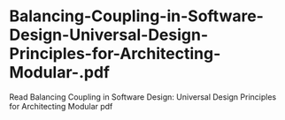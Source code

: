 # Balancing-Coupling-in-Software-Design-Universal-Design-Principles-for-Architecting-Modular-.pdf
Read Balancing Coupling in Software Design: Universal Design Principles for Architecting Modular  pdf
